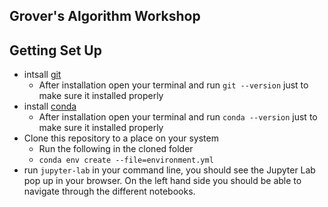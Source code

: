 ## Grover's Algorithm Workshop

## Getting Set Up
* intsall [git](https://git-scm.com/book/en/v2/Getting-Started-Installing-Git)
  * After installation open your terminal and run `git --version` just to make sure it installed properly
* install [conda](https://conda.io/projects/conda/en/latest/user-guide/install/index.html)
  * After installation open your terminal and run `conda --version` just to make sure it installed properly
* Clone this repository to a place on your system
  * Run the following in the cloned folder
  * `conda env create --file=environment.yml`
* run `jupyter-lab` in your command line, you should see the Jupyter Lab pop up in your browser. On the left hand side you should be able to navigate through the different notebooks.
